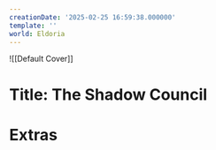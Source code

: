 ```yaml
---
creationDate: '2025-02-25 16:59:38.000000'
template: ''
world: Eldoria
---
```

![[Default Cover]]

# Title: The Shadow Council



# Extras

